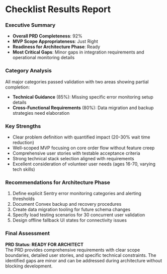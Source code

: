 # Checklist Results Report

### Executive Summary

- **Overall PRD Completeness**: 92%
- **MVP Scope Appropriateness**: Just Right
- **Readiness for Architecture Phase**: Ready
- **Most Critical Gaps**: Minor gaps in integration requirements and operational monitoring details

### Category Analysis

All major categories passed validation with two areas showing partial completion:
- **Technical Guidance** (85%): Missing specific error monitoring setup details
- **Cross-Functional Requirements** (80%): Data migration and backup strategies need elaboration

### Key Strengths

- Clear problem definition with quantified impact (20-30% wait time reduction)
- Well-scoped MVP focusing on core order flow without feature creep
- Comprehensive user stories with testable acceptance criteria
- Strong technical stack selection aligned with requirements
- Excellent consideration of volunteer user needs (ages 16-70, varying tech skills)

### Recommendations for Architecture Phase

1. Define explicit Sentry error monitoring categories and alerting thresholds
2. Document Convex backup and recovery procedures
3. Create data migration tooling for future schema changes
4. Specify load testing scenarios for 30 concurrent user validation
5. Design offline fallback UI states for connectivity issues

### Final Assessment

**PRD Status: READY FOR ARCHITECT**  
The PRD provides comprehensive requirements with clear scope boundaries, detailed user stories, and specific technical constraints. The identified gaps are minor and can be addressed during architecture without blocking development.
